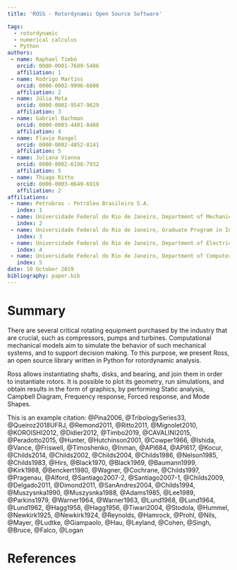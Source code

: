 ```yaml
---
title: 'ROSS - Rotordynamic Open Source Software'

tags:
  - rotordynamic
  - numerical calculus
  - Python
authors:
 - name: Raphael Timbó
   orcid: 0000-0001-7689-5486
   affiliation: 1
 - name: Rodrigo Martins
   orcid: 0000-0002-9996-6600
   affiliation: 2
 - name: Júlia Mota
   orcid: 0000-0002-9547-9629
   affiliation: 3
 - name: Gabriel Bachman
   orcid: 0000-0003-4401-8408
   affiliation: 4
 - name: Flavio Rangel
   orcid: 0000-0002-4852-8141
   affiliation: 5
 - name: Juliana Vianna
   orcid: 0000-0002-6198-7932
   affiliation: 5
 - name: Thiago Ritto
   orcid: 0000-0003-0649-6919
   affiliation: 2
affiliations:
 - name: Petrobras - Petróleo Brasileiro S.A.
   index: 1
 - name: Universidade Federal do Rio de Janeiro, Department of Mechanical Engineering, Rio de Janeiro, Brazil
   index: 2
 - name: Universidade Federal do Rio de Janeiro, Graduate Program in Informatics, Rio de Janeiro, Brazil
   index: 3
 - name: Universidade Federal do Rio de Janeiro, Department of Electrical Engineering, Rio de Janeiro, Brazil
   index: 4
 - name: Universidade Federal do Rio de Janeiro, Department of Computer Science, Rio de Janeiro, Brazil
   index: 5
date: 10 October 2019
bibliography: paper.bib
---
```


# Summary

There are several critical rotating equipment purchased by the industry that are
crucial, such as compressors, pumps and turbines.
Computational mechanical models aim to simulate the behavior of such mechanical
systems, and to support decision making. To this purpose, we present Ross, an open source
library written in Python for rotordynamic analysis.

Ross allows instantiating shafts, disks, and bearing, and join them in order
to instantiate rotors. It is possible to plot its geometry, run simulations, and
obtain results in the form of graphics, by performing Static analysis, Campbell Diagram,
Frequency response, Forced response, and Mode Shapes.

This is an example citation: @Pina2006, @TribologySeries33,
@Queiroz2018UFRJ, @Remond2011, @Ritto2011, @Mignolet2010,
@KOROISHI2012, @Didier2012, @Timbo2019, @CAVALINI2015,
@Peradotto2015, @Hunter, @Hutchinson2001, @Cowper1966,
@Ishida, @Vance, @Friswell, @Timoshenko, @Inman,
@API684, @API617, @Kocur, @Childs2014, @Childs2002,
@Childs2004, @Childs1986, @Nelson1985, @Childs1983,
@Hirs, @Black1970, @Black1969, @Baumann1999,
@Kirk1988, @Benckert1980, @Wagner, @Cochrane, 
@Childs1997, @Pragenau, @Alford, @Santiago2007-2,
@Santiago2007-1, @Childs2009, @Delgado2011,
@Dimond2011, @SanAndres2004, @Childs1994,
@Muszysnka1990, @Muszysnka1988, @Adams1985,
@Lee1989, @Parkins1979, @Warner1964, @Warner1963,
@Lund1968, @Lund1964, @Lund1962, @Hagg1958,
@Hagg1956, @Tiwari2004, @Stodola, @Hummel,
@Newkirk1925, @Newkirk1924, @Reynolds,
@Hamrock, @Prohl, @Nils, @Mayer, @Ludtke,
@Giampaolo, @Hau, @Leyland, @Cohen, @Singh,
@Bruce, @Falco, @Logan

# References